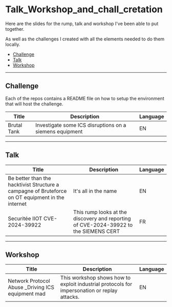 # Talk_Workshop_and_chall_cretation


Here are the slides for the rump, talk and workshop I've been able to put together. 

As well as the challenges I created with all the elements needed to do them locally. 

- [Challenge](#challenge)
- [Talk](#talk)
- [Workshop](#workshop)


---


## Challenge

Each of the repos contains a README file on how to setup the environment that will host the challenge. 

|Title| Description| Language |
| ---- | ---- | ---- |
|Brutal Tank| Investigate some ICS disruptions on a siemens equipment | EN |
---


## Talk 
|Title| Description| Language |
| ---- | ---- | ---- |
|Be better than the hacktivist Structure a campagne of Bruteforce on OT equipment in the internet| It's all in the name | EN |
|Securitée IIOT CVE-2024-39922| This rump looks at the discovery and reporting of CVE-2024-39922 to the SIEMENS CERT | FR |
---


## Workshop 
|Title| Description| Language |
| ---- | ---- | ---- |
|Network Protocol Abuse _Driving ICS equipment mad | This workshop shows how to exploit industrial protocols for impersonation or replay attacks.  | EN |